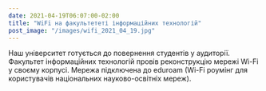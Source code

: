 ```yaml
---
date: 2021-04-19T06:07:00-02:00
title: "WiFi на факультететі інформаційних технологій"
post_image: "/images/wifi_2021_04_19.jpg"
---
```

Наш університет готується до повернення студентів у аудиторії. Факультет інформаційних технологій провів реконструкцію мережі Wi-Fi у своєму корпусі. Мережа підключена до eduroam (Wi-Fi роумінг для користувачів національних науково-освітніх мереж).
